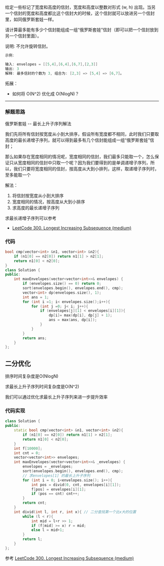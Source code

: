 给定一些标记了宽度和高度的信封，宽度和高度以整数对形式 (w, h) 出现。当另一个信封的宽度和高度都比这个信封大的时候，这个信封就可以放进另一个信封里，如同俄罗斯套娃一样。

请计算最多能有多少个信封能组成一组“俄罗斯套娃”信封（即可以把一个信封放到另一个信封里面）。

说明:
不允许旋转信封。

```cpp
示例:

输入: envelopes = [[5,4],[6,4],[6,7],[2,3]]
输出: 3
解释: 最多信封的个数为 3, 组合为: [2,3] => [5,4] => [6,7]。
```

拓展：

- 如何将 O(N^2) 优化成 O(NlogN)？ 

---

### 解题思路

俄罗斯套娃 -- 最长上升子序列解法

我们先将所有信封按宽度从小到大排序，假设所有宽度都不相同，此时我们只要取高度的最长递增子序列，就可以得到最多有几个信封能组成一组“俄罗斯套娃”信封；

那么如果存在宽度相同的情况呢，宽度相同的信封，我们最多只能取一个，怎么保证只从宽度相同的信封中只取一个呢？因为我们要得到的是单调递增子序列，所以，我们只要将宽度相同的信封，按高度从大到小排列，这样，取递增子序列时，至多能取一个

解法：

1. 将信封按宽度从小到大排序
2. 宽度相同的情况，按高度从大到小排序
3. 求高度的最长递增子序列

求最长递增子序列可以参考

- [LeetCode 300. Longest Increasing Subsequence (medium)](https://github.com/muyids/leetcode/blob/master/algorithms/201-300/300.longest-increasing-subsequence.md)

### 代码

```cpp
bool cmp(vector<int> &n1, vector<int> &n2){
    if (n1[0] == n2[0]) return n1[1] > n2[1];
    return n1[0] < n2[0];
}
class Solution {
public:
    int maxEnvelopes(vector<vector<int>>& envelopes) {
        if (envelopes.size() == 0) return 0;
        sort(envelopes.begin(), envelopes.end(), cmp);
        vector<int> dp(envelopes.size(), 1);
        int ans = 1;
        for (int i =1; i< envelopes.size();i++){
            for (int j =0; j< i; j++){
                if (envelopes[j][1] < envelopes[i][1]){
                    dp[i]= max(dp[i], dp[j] + 1);
                    ans = max(ans, dp[i]);
                }
            }
        }
        return ans;
    }
};
```

## 二分优化

排序时间复杂度是O(NlogN)

求最长上升子序列时间复杂度是O(N^2)

我们可以通过优化求最长上升子序列来进一步提升效率

### 代码实现

```cpp
class Solution {
public:
    static bool cmp(vector<int> &n1, vector<int> &n2){
        if (n1[0] == n2[0]) return n1[1] > n2[1];
        return n1[0] < n2[0];
    }
    int f[10000];
    int cnt = 0;
    vector<vector<int>> envelopes;
    int maxEnvelopes(vector<vector<int>>& _envelopes) {
        envelopes = _envelopes;
        sort(envelopes.begin(), envelopes.end(), cmp);
        // 求envelopes[1] 的最长上升子序列
        for (int i = 0; i<envelopes.size(); i++){
            int pos = divid(0, cnt, envelopes[i][1]);
            f[pos] = envelopes[i][1];
            if (pos == cnt) cnt++;
        }
        return cnt;
    }
    int divid(int l, int r, int x){ // 二分查找第一个比x大的位置
        while (l < r){
            int mid = l+r >> 1;
            if (f[mid] >= x) r = mid;
            else l = mid+1;
        }
        return l;
    }
};
```

参考 [LeetCode 300. Longest Increasing Subsequence (medium)](https://github.com/muyids/leetcode/blob/master/algorithms/201-300/300.longest-increasing-subsequence.md)




